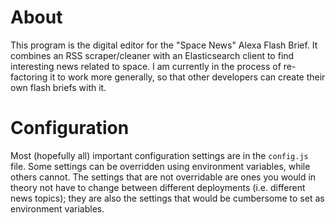 # About

This program is the digital editor for the "Space News" Alexa Flash Brief.
It combines an RSS scraper/cleaner with an Elasticsearch client to find interesting news related to space.
I am currently in the process of re-factoring it to work more generally, so that other developers can create their own flash briefs with it.

# Configuration

Most (hopefully all) important configuration settings are in the `config.js` file.
Some settings can be overridden using environment variables, while others cannot.
The settings that are not overridable are ones you would in theory not have to change between different deployments (i.e. different news topics); they are also the settings that would be cumbersome to set as environment variables.
